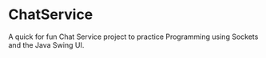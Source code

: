 # ChatService
A quick for fun Chat Service project to practice Programming using Sockets and the Java Swing UI.
